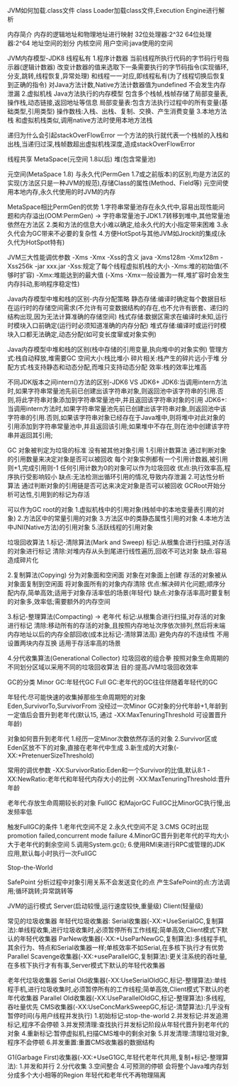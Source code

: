 JVM如何加载.class文件
class Loader加载class文件,Execution Engine进行解析

内存简介
内存的逻辑地址和物理地址进行映射
32位处理器:2^32
64位处理器:2^64
地址空间的划分
内核空间
用户空间:java使用的空间

JVM内存模型-JDK8
线程私有
1.程序计数器
  当前线程所执行代码的字节码行号指示器(逻辑计数器)
  改变计数器的值来选取下一条需要执行的字节码指令(实现循环,分支,跳转,线程恢复,异常处理)
  和线程一一对应,即线程私有(为了线程切换后恢复到正确的指令)
  对Java方法计数,Native方法计数器值为undefined
  不会发生内存泄漏
2.虚拟机栈
  Java方法执行的内存模型
  包含多个栈帧,栈帧存储了局部变量表,操作栈,动态链接,返回地址等信息
    局部变量表:包含方法执行过程中的所有变量(基础类型,引用类型)
    操作数栈:入栈、出栈、复制、交换、产生消费变量
3.本地方法栈
  和虚拟机栈类似,调用native方法时使用本地方法栈
  
递归为什么会引起stackOverFlowError
一个方法的执行就代表一个栈帧的入栈和出栈,当递归过深,栈帧数超出虚拟机栈深度,造成stackOverFlowError

线程共享
MetaSpace(元空间 1.8以后)
堆(包含常量池)

元空间(MetaSpace 1.8) 与永久代(PermGen 1.7或之前版本)的区别,均是方法区的实现(方法区只是一种JVM的规范),存储Class的属性(Method、Field等)
  元空间使用本地内存,永久代使用的时JVM的内存
  
MetaSpace相比PermGen的优势
1.字符串常量池存在永久代中,容易出现性能问题和内存溢出(OOM:PermGen) -> 字符串常量池于JDK1.7转移到堆中,其他常量池依然在方法区
2.类和方法的信息大小难以确定,给永久代的大小指定带来困难
3.永久代会为GC带来不必要的复杂性
4.方便HotSpot与其他JVM如Jrockit的集成(永久代为HotSpot特有)

JVM三大性能调优参数 -Xms -Xmx -Xss的含义
java -Xms128m -Xmx128m -Xss256k -jar xxx.jar
-Xss:规定了每个线程虚拟机栈的大小
-Xms:堆的初始值(不够时扩容)
-Xmx:堆能达到的最大值 (-Xms -Xmx一般设置为一样,堆扩容时会发生内存抖动,影响程序稳定性)

Java内存模型中堆和栈的区别-内存分配策略
静态存储:编译时确定每个数据目标在运行时的存储空间需求(不允许有可变数据结构的存在,也不允许有嵌套、递归的结构出现,因为无法计算准确的存储空间)
栈式存储:数据区需求在编译时未知,运行时模块入口前确定(运行时必须知道准确的内存分配)
堆式存储:编译时或运行时模块入口都无法确定,动态分配(如可变长度窜或对象实例)

Java内存模型中堆和栈的区别(栈中存储的引用变量,执向堆中的对象实例)
管理方式:栈自动释放,堆需要GC
空间大小:栈比堆小
碎片相关:栈产生的碎片远小于堆
分配方式:栈支持静态和动态分配,而堆只支持动态分配
效率:栈的效率比堆高

不同JDK版本之间intern()方法的区别-JDK6 VS JDK6+
JDK6:当调用intern方法时,如果字符串常量池先前已创建出该字符串对象,则返回池中该字符串的引用.否则,将此字符串对象添加到字符串常量池中,并且返回该字符串对象的引用
JDK6+:当调用intern方法时,如果字符串常量池先前已创建出该字符串对象,则返回池中该字符串的引用.否则,如果该字符串对象已经存在于Java堆中,则将堆中对此对象的引用添加到字符串常量池中,并且返回该引用;如果堆中不存在,则在池中创建该字符串并返回其引用;

GC
对象被判定为垃圾的标准
没有被其他对象引用
1.引用计数算法
  通过判断对象的引用数量来决定对象是否可以被回收
  每个对象实例都有一个引用计数器,被引用则+1,完成引用则-1
  任何引用计数为0的对象可以作为垃圾回收
优点:执行效率高,程序执行受影响较小
缺点:无法检测出循环引用的情况,导致内存泄漏
2.可达性分析算法
通过判断对象的引用链是否可达来决定对象是否可以被回收
GCRoot开始分析可达性,引用到的标记为存活

可以作为GC root的对象
1.虚拟机栈中的引用对象(栈帧中的本地变量表引用的对象)
2.方法区中的常量引用的对象
3.方法区中的类静态属性引用的对象
4.本地方法中JNI(Native方法)的引用对象
5.活跃线程的引用对象

垃圾回收算法
1.标记-清除算法(Mark and Sweep)
标记:从根集合进行扫描,对存活的对象进行标记
清除:对堆内存从头到尾进行线性遍历,回收不可达对象
缺点:容易造成碎片化

2.复制算法(Copying)
分为对象面和空闲面
对象在对象面上创建
存活的对象被从对象面复制到空闲面
将对象面所有的对象内存清除
优点:解决碎片化问题;顺序分配内存,简单高效;适用于对象存活率低的场景(年轻代)
缺点:对象存活率高时要复制的对象多,效率低;需要额外的内存空间

3.标记-整理算法(Compacting) -> 老年代
标记:从根集合进行扫描,对存活的对象进行标记
清除:移动所有的存活的对象,且按照内存地址次序依次排列,然后将末端内存地址以后的内存全部回收(成本比标记-清除算法高)
避免内存的不连续性
不用设置两块内存互换
适用于存活率高的场景

4.分代收集算法(Generational Collector)
垃圾回收的组合拳
按照对象生命周期的不同划分区域以采用不同的垃圾回收算法
目的:提高JVM垃圾回收效率

GC的分类
Minor GC:年轻代GC
Full GC:老年代的GC往往伴随着年轻代的GC

年轻代:尽可能快速的收集掉那些生命周期短的对象
Eden,SurvivorTo,SurvivorFrom
没经过一次Minor GC对象的分代年龄+1,年龄到一定值后会晋升到老年代(默认15, 通过 -XX:MaxTenuringThreshold 可设置晋升年龄)

对象如何晋升到老年代
1.经历一定Minor次数依然存活的对象
2.Survivor区或Eden区放不下的对象,直接在老年代中生成
3.新生成的大对象(-XX:+PretenuerSizeThreshold)

常用的调优参数
-XX:SurvivorRatio:Eden和一个Survivor的比值,默认8:1
-XX:NewRatio:老年代和年轻代内存大小的比例
-XX:MaxTenuringThreshold:晋升年龄

老年代:存放生命周期较长的对象
FullGC 和MajorGC
FullGC比MinorGC执行慢,出发频率低

触发FullGC的条件
1.老年代空间不足
2.永久代空间不足
3.CMS GC时出现promotion failed,concurrent mode failure
4.MinorGC晋升到老年代的平均大小大于老年代的剩余空间
5.调用System.gc();
6.使用RMI来进行RPC或管理的JDK应用,默认每小时执行一次FullGC

Stop-the-World

SafePoint
分析过程中对象引用关系不会发送变化的点
产生SafePoint的点:方法调用;循环跳转;异常跳转等

JVM的运行模式
Server(启动较慢,运行速度较快,重量级)
Client(轻量级)

常见的垃圾收集器
年轻代垃圾收集器:
Serial收集器(-XX:+UseSerialGC,复制算法):单线程收集,进行垃圾收集时,必须暂停所有工作线程;简单高效,Client模式下默认的年轻代收集器
ParNew收集器(-XX:+UseParNewGC,复制算法):多线程手机,其余行为、特点和Serial收集器一样;单核效率不如Serial,在多核下执行才有优势
Parallel Scavenge收集器(-XX:+useParallelGC,复制算法):更关注系统的吞吐量,在多核下执行才有有事,Server模式下默认的年轻代收集器

老年代垃圾收集器
Serial Old收集器(-XX:UseSerialOldGC,标记-整理算法):单线程手机,进行垃圾收集时,必须暂停所有的工作线程;简单高效,Client模式下默认的老年代收集器
Parallel Old收集器(-XX:UseParallelOldGC,标记-整理算法):多线程,吞吐量优先
CMS收集器(-XX:UseConcMarkSweepGC,标记-清楚算法):几乎没有暂停时间(与用户线程并发执行)
  1.初始标记:stop-the-world
  2.并发标记:并发追溯标记,程序不会停顿
  3.并发预清理:查找执行并发标记阶段从年轻代晋升到老年代的对象
  4.重新标记:暂停虚拟机,扫描CMS堆中的剩余对象
  5.并发清理:清理垃圾对象,程序不会停顿
  6.并发重置:重置CMS收集器的数据结构
  
G1(Garbage First)收集器(-XX:+UseG1GC,年轻代老年代共用,复制+标记-整理算法):
  1.并发和并行
  2.分代收集
  3.空间整合
  4.可预测的停顿
 会将整个Java堆内存划分成多个大小相等的Region
 年轻代和老年代不再物理隔离
 







 
